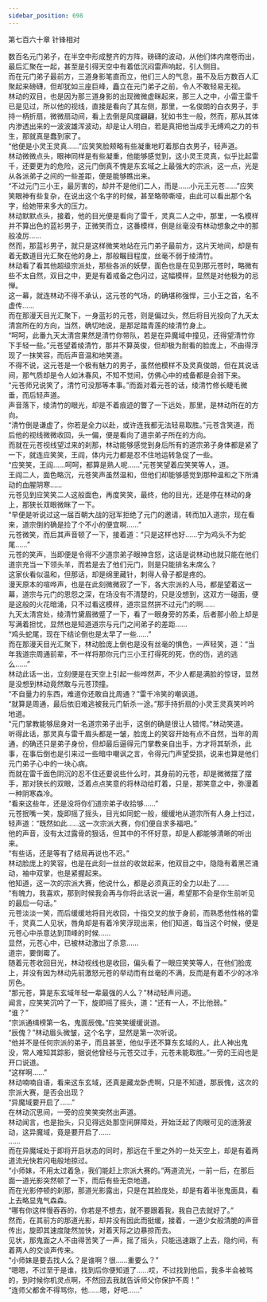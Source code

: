 ```yaml
---
sidebar_position: 698
---
```

 第七百六十章 针锋相对


数百名元门弟子，在半空中形成整齐的方阵，磅礴的波动，从他们体内席卷而出，最后汇聚在一起，甚至是引得天空中有着低沉闷雷声响起，引人侧目。  
而在元门弟子最前方，三道身影笔直而立，他们三人的气息，虽不及后方数百人汇聚起来磅礴，但却犹如三座巨峰，矗立在元门弟子之前，令人不敢轻易无视。  
林动的双目，也是因为那三道身影的出现微微虚眯起来，那三人之中，小雷王雷千已是见过，所以他的视线，直接是看向了其左侧，那里，一名俊朗的白衣男子，手持一柄折扇，微微扇动间，看上去倒是风度翩翩，犹如书生一般，然而，那从其体内渗透出来的一波波雄浑波动，却是让人明白，若是真把他当成手无缚鸡之力的书生，那就真是蠢到家了。  
“他便是小灵王灵真……”应笑笑脸颊略有些凝重地盯着那白衣男子，轻声道。  
林动微微点头，眼神同样是有些凝重，他能够感觉到，这小灵王灵真，似乎比起雷千，还要更为的危险，这元门倒真不愧是东玄域之上最强大的宗派，这一点，光是从各派弟子之间的一些差距，便是能够瞧出来。  
“不过元门三小王，最厉害的，却并不是他们二人，而是……小元王元苍……”应笑笑眼神有些复杂，在说出这个名字的时候，甚至略带嘶哑，由此可以看出那个名字，给她带来多大的压力。  
林动默默点头，接着，他的目光便是看向了雷千，灵真二人之中，那里，一名模样并不算出色的蓝衫男子，正微笑而立，这番模样，倒是丝毫没有林动想象之中的那般凌厉……  
然而，那蓝衫男子，就只是这样微笑地站在元门弟子最前方，这片天地间，却是有着无数道目光汇聚在他的身上，那般瞩目程度，丝毫不弱于绫清竹。  
林动看了看其他超级宗派处，那些各派的妖孽，面色也是在见到那元苍时，略微有些不太自然，双目之中，更是有着戒备之色闪过，这幅模样，显然是对他极为的忌惮。  
这一幕，就连林动不得不承认，这元苍的气场，的确堪称强悍，三小王之首，名不虚传……  
而在那漫天目光汇聚下，一身蓝衫的元苍，则是偏过头，然后将目光投向了九天太清宫所在的方向，当然，确切地说，是那足踏青莲的绫清竹身上。  
“呵呵，此番九天太清宫果然是清竹你带队，若是在异魔域中撞见，还得望清竹你下手轻一些。”元苍望着绫清竹，那并不算英俊，但却极为耐看的脸庞上，不由得浮现了一抹笑容，而后声音温和地笑道。  
不得不说，这元苍是一个极有魅力的男子，虽然他模样不及灵真俊朗，但在其说话间，那气质却是令人如沐春风，不知不觉间，仿佛心中的戒备都是会弱下来。  
“元苍师兄说笑了，清竹可没那等本事。”而面对着元苍的话，绫清竹修长睫毛微垂，而后轻声道。  
声音落下，绫清竹的眼光，却是不着痕迹的瞥了一下远处，那里，是林动所在的方向。  
“清竹倒是谦虚了，你若是全力以赴，或许连我都无法轻易取胜。”元苍含笑道，而后他的视线微微收回，头一偏，便是看向了道宗弟子所在的方向。  
而就在元苍视线望过来的刹那，林动能够感觉到身后所有的道宗弟子身体都是紧了一下，就连应笑笑，王阎，体内元力都是忍不住地运转急促了一些。  
“应笑笑，王阎……呵呵，都算是熟人呢……”元苍笑望着应笑笑等人，道。  
王阎二人，面色略沉，元苍笑声虽然温和，但他们却能够感觉到那种温和之下所涌动的血腥阴寒……  
元苍见到应笑笑二人这般面色，再度笑笑，最终，他的目光，还是停在林动的身上，那狭长双眼微眯了一下。  
“早便是听说过这一届百朝大战的冠军拒绝了元门的邀请，转而加入道宗，现在看来，道宗倒的确是捡了个不小的便宜啊……”  
元苍微笑，而后其声音顿了一下，接着道：“只是这样也好……宁为鸡头不为蛇尾……”  
元苍的笑声，当即便是令得不少道宗弟子眼神含怒，这话是说林动也就只能在他们道宗充当一下领头羊，而若是去了他们元门，则是只能排名末席么？  
这家伙看似温和，但那话，却是绵里藏针，刺得人骨子都是疼的。  
漫天原本的喧哗声，也是在此刻微微寂了一下，各大宗派的人马，都是望着这一幕，道宗与元门的恩怨之深，在场没有不清楚的，只是没想到，这双方一碰面，便是这般的火花暗涌，只不过看这模样，道宗显然拼不过元门的啊……  
九天太清宫处，绫清竹黛眉微蹙了一下，看了一眼身旁的苏柔，后者那小脸上却是写满着担忧，显然也是知道道宗与元门之间弟子的差距……  
“鸡头蛇尾，现在下结论倒也是太早了一些……”  
而在那漫天目光汇聚下，林动脸庞上倒也是没有丝毫的惧色，一声轻笑，道：“当年我道宗周通前辈，不一样将那你元门三小王打得死的死，伤的伤，逃的逃么……”  
林动此话一出，立刻便是在天空上引起一些哗然声，不少人都是满脸的惊讶，显然是没想到林动竟然敢与元苍顶撞。  
“不自量力的东西，难道你还敢自比周通？”雷千冷笑的嘲讽道。  
“就算是周通，最后依旧难逃被我元门斩杀一途。”那手持折扇的小灵王灵真笑吟吟地道。  
“元门掌教能够屈身对一名道宗弟子出手，这倒的确是很让人错愕。”林动笑道。  
听得此话，那灵真与雷千眉头都是一皱，脸庞上的笑容开始有点不自然，当年的周通，的确还只是弟子身份，但却最后逼得元门掌教亲自出手，方才将其斩杀，此事，在事后倒也是引来过一些暗中嘲讽之言，令得元门声望受损，说来也算是他们元门弟子心中的一块心病。  
而就在雷千面色阴沉的忍不住还要说些什么时，其身前的元苍，却是微微摆了摆手，那对狭长的双眼，泛着点点笑意的将林动给盯着，只是，那笑意之中，弥漫着一种阴寒森冷。  
“看来这些年，还是没将你们道宗弟子收拾够……”  
元苍抿嘴一笑，旋即摇了摇头，目光如同蛇一般，缓缓地从道宗所有人身上扫过，轻声道：“既然如此……这一次宗派大赛，你们便自求多福吧。”  
他的声音，没有太过露骨的狠话，但其中的不怀好意，却是人都能够清晰的听出来。  
“有些话，还是等有了结局再说也不迟。”  
林动脸庞上的笑容，也是在此刻一丝丝的收敛起来，他双目之中，隐隐有着黑芒涌动，袖中双掌，也是紧握起来。  
他知道，这一次的宗派大赛，他说什么，都是必须真正的全力以赴了……  
“有魄力，我喜欢，那到时候我会再与你将此话说一遍，希望那不会是你生前听见的最后一句话。”  
元苍淡淡一笑，而后缓缓地将目光收回，十指交叉的放于身前，而熟悉他性格的雷千，灵真二人见状，唇角却是有着冷笑浮现出来，他们知道，每当这个时候，便是元苍心中杀意达到顶峰的时候……  
显然，元苍心中，已被林动激出了杀意……  
道宗，要倒霉了。  
随着元苍收回目光，林动视线也是收回，偏头看了一眼应笑笑等人，在他们脸庞上，并没有因为林动先前激怒元苍的举动而有丝毫的不满，反而是有着不少的冰冷厉色。  
“那元苍，算是东玄域年轻一辈最强的人么？”林动轻声问道。  
闻言，应笑笑沉吟了一下，旋即摇了摇头，道：“还有一人，不比他弱。”  
“谁？”  
“宗派通缉榜第一名，鬼面辰傀。”应笑笑缓缓说道。  
“辰傀？”林动眉头微皱，这个名字，显然是第一次听说。  
“他并不是任何宗派的弟子，而且甚至，他似乎还不算东玄域的人，此人神出鬼没，常人难知其踪影，据说他曾经与元苍交过手，元苍未能取胜。”一旁的王阎也是开口说道。  
“这样啊……”  
林动喃喃自语，看来这东玄域，还真是藏龙卧虎啊，只是不知道，那辰傀，这次的宗派大赛，是否会出现？  
“异魔域要开启了……”  
在林动沉思间，一旁的应笑笑突然出声道。  
林动闻言，也是抬头，只见得远处那空间屏障处，开始泛起了肉眼可见的涟漪波动，这异魔域，竟是要开启了……  
……  
而在异魔域处于即将开启状态的同时，那远在千里之外的一处天空上，却是有着两道流光快若闪电般地掠过。  
“小师妹，不用太过着急，我们能赶上宗派大赛的。”两道流光，一前一后，在那后面一道光影突然顿了一下，而后有些无奈地道。  
而在光影停顿的刹那，那道光影露出，只是在其脸庞处，却是有着半张鬼面具，看上去略显鬼气森森。  
“哪有你这样慢吞吞的，你若是不想去，就不要跟着我，我自己去就好了。”  
然而，在其前方的那道光影，却并没有因此而挺缓，接着，一道少女般清脆的声音传出，旋即其速度陡然加快，对着天际之边暴掠而去。  
见状，那鬼面之人不由得苦笑了一声，摇了摇头，只能迅速跟了上去，隐约间，有着两人的交谈声传来。  
“小师妹是要去找人么？是谁啊？很……重要么？”  
“嗯嗯，不过至于是谁，找到后你便知道了……哎，不过找到他后，我多半会被骂的，到时候你机灵点啊，不然回去我就告诉师父你保护不周！”  
“连师父都舍不得骂你，他……嗯，好吧……”  
  
  
